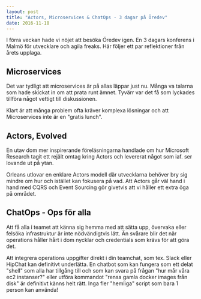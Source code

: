 ```yaml
---
layout: post
title: "Actors, Microservices & ChatOps - 3 dagar på Öredev"
date: 2016-11-18
---
```

I förra veckan hade vi nöjet att besöka Öredev igen. En 3 dagars konferens i Malmö för utvecklare och agila freaks. Här följer ett par reflektioner från årets upplaga.

<!--more-->

## Microservices
Det var tydligt att microservices är på allas läppar just nu. Många va talarna som hade skickat in om att prata runt ämnet. Tyvärr var det få som lyckades tillföra något vettigt till diskussionen.

Klart är att många problem ofta kräver komplexa lösningar och att Microservices inte är en "gratis lunch".

## Actors, Evolved
En utav dom mer inspirerande föreläsningarna handlade om hur Microsoft Research tagit ett rejält omtag kring Actors och levererat något som iaf. ser lovande ut på ytan.

Orleans utlovar en enklare Actors modell där utvecklarna behöver bry sig mindre om hur och istället kan fokusera på vad. Att Actors går väl hand i hand med CQRS och Event Sourcing gör givetvis att vi håller ett extra öga på området.

## ChatOps - Ops för alla
Att få alla i teamet att känna sig hemma med att sätta upp, övervaka eller felsöka infrastruktur är inte nödvändigtvis lätt. Än svårare blir det när operations håller hårt i dom nycklar och credentials som krävs för att göra det.

Att integrera operations uppgifter direkt i din teamchat, som tex. Slack eller HipChat kan definitivt underlätta. En chatbot som kan fungera som ett delat "shell" som alla har tillgång till och som kan svara på frågan "hur mår våra ec2 instanser?" eller utföra kommandot "rensa gamla docker images från disk" är definitivt känns helt rätt. Inga fler "hemliga" script som bara 1 person kan använda!
